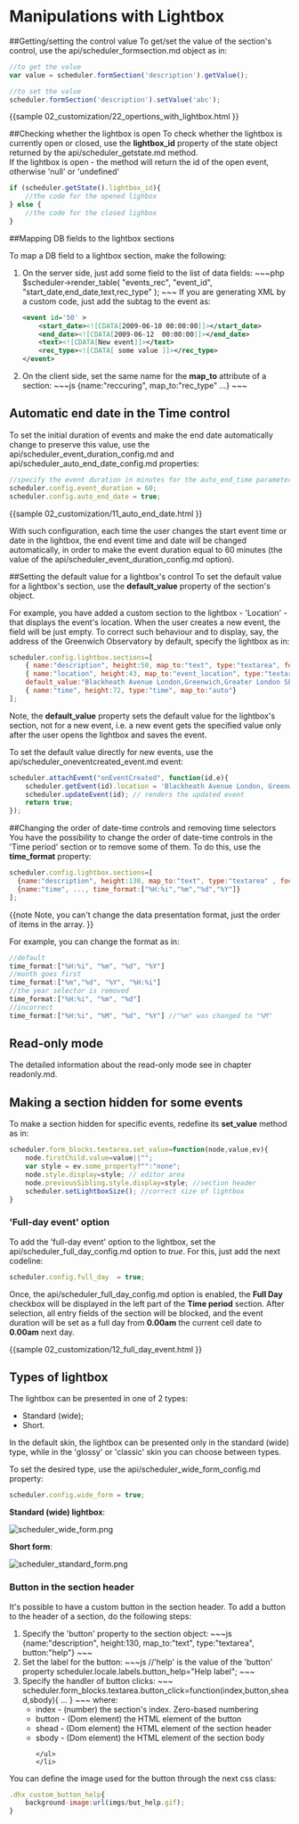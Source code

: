 Manipulations with Lightbox
==========================================

##Getting/setting the control value
To get/set the value of the section's control, use the api/scheduler_formsection.md object as in:

~~~js
//to get the value
var value = scheduler.formSection('description').getValue();

//to set the value
scheduler.formSection('description').setValue('abc');
~~~

{{sample
	02_customization/22_opertions_with_lightbox.html
}}

##Checking whether the lightbox is open
To check whether the lightbox is currently open or closed, use the **lightbox_id** property of the state object returned by the api/scheduler_getstate.md method.<br> If the lightbox is open - the method will return the id 
of the open event, otherwise 'null' or 'undefined'

~~~js
if (scheduler.getState().lightbox_id){
	//the code for the opened lighbox
} else {
	//the code for the closed lighbox
}
~~~

##Mapping DB fields to the lightbox sections

To map a DB field to a lightbox section, make the following:

<ol>
 <li>On the server side, just add some field to the list of data fields:
~~~php
$scheduler->render_table(
    "events_rec",
    "event_id",
    "start_date,end_date,text,rec_type"
);
~~~
If you are generating XML by a custom code, just add the subtag to the event as:

~~~xml
<event id='50' >
	<start_date><![CDATA[2009-06-10 00:00:00]]></start_date>
	<end_date><![CDATA[2009-06-12  00:00:00]]></end_date>
	<text><![CDATA[New event]]></text>
	<rec_type><![CDATA[ some value ]]></rec_type>
</event>
~~~
</li>
	<li>On the client side, set the same name for the <b>map_to</b> attribute of a section:
~~~js
{name:"reccuring", map_to:"rec_type" ...}
~~~
	</li>
</ol>


Automatic end date in the Time control
--------------------------------------
To set the initial duration of events and make the end date automatically change to preserve this value, use
 the api/scheduler_event_duration_config.md and api/scheduler_auto_end_date_config.md properties:

~~~js
//specify the event duration in minutes for the auto_end_time parameter
scheduler.config.event_duration = 60; 
scheduler.config.auto_end_date = true;
~~~

{{sample
	02_customization/11_auto_end_date.html
}}

With such configuration, each time the user changes the start event time or date in the lightbox, 
the end event time and date will be changed automatically, in order to make the event duration equal to 60 minutes 
(the value of the api/scheduler_event_duration_config.md option).

##Setting the default value for a lightbox's control
To set the default value for a lightbox's section, use the **default_value** property of the section's object.

For example, you have added a custom section to the lightbox  - 'Location' -  that displays the event's location. 
When the user creates a new event, the field will be just empty. To correct such behaviour and to display, say, the address of 
the Greenwich Observatory by default, specify the lightbox as in:

~~~js
scheduler.config.lightbox.sections=[
	{ name:"description", height:50, map_to:"text", type:"textarea", focus:true },
    { name:"location", height:43, map_to:"event_location", type:"textarea", 
    default_value:"Blackheath Avenue London,Greenwich,Greater London SE10 8XJ,UK"},
    { name:"time", height:72, type:"time", map_to:"auto"}
];
~~~
Note, the **default_value** property sets the default value for the lightbox's section, not for a new event, i.e. a new event  gets the specified value only after the user opens the lightbox and saves the event.

To set the default value directly for new events, use the api/scheduler_oneventcreated_event.md event:

~~~js
scheduler.attachEvent("onEventCreated", function(id,e){
	scheduler.getEvent(id).location = 'Blackheath Avenue London, Greenwich...';
    scheduler.updateEvent(id); // renders the updated event
    return true;
});
~~~



##Changing the order of date-time controls and removing time selectors
You have the possibility to change the order of date-time controls in the 'Time period' section or to remove some of them. To do this, 
use the **time_format** property:

~~~js
scheduler.config.lightbox.sections=[
  {name:"description", height:130, map_to:"text", type:"textarea" , focus:true},
  {name:"time", ..., time_format:["%H:%i","%m","%d","%Y"]}
];

~~~

{{note
Note, you can't change the data presentation format, just the order of items in the array. 
}}

For example, you can change the format as in:

~~~js
//default
time_format:["%H:%i", "%m", "%d", "%Y"] 
//month goes first
time_format:["%m","%d", "%Y", "%H:%i"]
//the year selector is removed
time_format:["%H:%i", "%m", "%d"]
//incorrect
time_format:["%H:%i", "%M", "%d", "%Y"] //"%m" was changed to "%M"
~~~

## Read-only mode 
The detailed information about the read-only mode see in chapter readonly.md.

## Making a section hidden for some events 
To make a section hidden for specific events, redefine its **set_value** method as in:<br>


~~~js
scheduler.form_blocks.textarea.set_value=function(node,value,ev){
	node.firstChild.value=value||"";
    var style = ev.some_property?"":"none";
    node.style.display=style; // editor area
    node.previousSibling.style.display=style; //section header
    scheduler.setLightboxSize(); //correct size of lightbox
}
~~~

### 'Full-day event' option
To add the 'full-day event' option to the lightbox, set the api/scheduler_full_day_config.md option to *true*.
For this, just add the next codeline:

~~~js
scheduler.config.full_day  = true;
~~~

Once, the api/scheduler_full_day_config.md option is enabled, the **Full Day** checkbox 
will be displayed in the left part of the **Time period** section. After selection, 
all entry fields of the section will be blocked, and the event duration will be set as 
a full day from **0.00am** the current cell date to **0.00am** next day.

{{sample
	02_customization/12_full_day_event.html
}}


Types of  lightbox
------------------------------------------------------

The lightbox can be presented in one of 2 types:

- Standard (wide);
- Short.

In the default skin, the lightbox can be presented only in the standard (wide) type, while in the 'glossy' or 'classic' skin you can choose between types.

To set the desired type, use the api/scheduler_wide_form_config.md property:

~~~js
scheduler.config.wide_form = true;

~~~


**Standard (wide) lightbox**:

![scheduler_wide_form.png](scheduler_wide_form.png)

**Short form**:

![scheduler_standard_form.png](scheduler_standard_form.png)



### Button in the section header 
It's possible to have a custom button in the section header. 
To add a button to the header of a section, do the following steps:

<ol>
	<li> Specify the 'button' property to the section object:
~~~js
{name:"description", height:130, map_to:"text", type:"textarea", button:"help"}
~~~
	</li>
    <li> Set the label for the button:
~~~js
//'help' is the value of the 'button' property
scheduler.locale.labels.button_help="Help label";
~~~
	</li> 
    <li>Specify the handler of button clicks:
~~~
scheduler.form_blocks.textarea.button_click=function(index,button,shead,sbody){
	...
}
~~~
where:
	<ul>
    	<li>index - (number) the section's index. Zero-based numbering</li>
		<li>button - (Dom element) the HTML element of the button</li>
		<li>shead - (Dom element) the HTML element of the section header</li>
		<li>sbody - (Dom element) the HTML element of the section body</li>

	</ul>
    </li>
</ol>
You can define the image used for the button through the next css class:

~~~js
.dhx_custom_button_help{
	background-image:url(imgs/but_help.gif);
}
~~~

